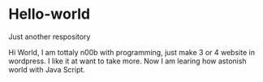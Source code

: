 # Hello-world
Just another respository

Hi World, I am tottaly n00b with programming, just make 3 or 4 website in wordpress. 
I like it at want to take more. Now I am learing how astonish world with Java Script. 
